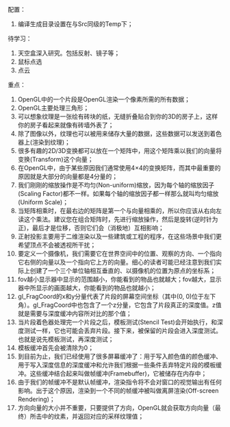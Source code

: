 配置：
1. 编译生成目录设置在与Src同级的Temp下；

待学习：
1. 天空盒深入研究。包括反射、镜子等；
2. 鼠标点选
3. 点云

重点：
1.  OpenGL中的一个片段是OpenGL渲染一个像素所需的所有数据；
2.  OpenGL主要处理三角形；
3.  可以想象纹理是一张绘有砖块的纸，无缝折叠贴合到你的3D的房子上，这样你的房子看起来就像有砖墙外表了；
4.  除了图像以外，纹理也可以被用来储存大量的数据，这些数据可以发送到着色器上(渲染到纹理)；
5.  很多有趣的2D/3D变换都可以放在一个矩阵中，用这个矩阵乘以我们的向量将变换(Transform)这个向量；
6.  在OpenGL中，由于某些原因我们通常使用4×4的变换矩阵，而其中最重要的原因就是大部分的向量都是4分量的；
7.  我们刚刚的缩放操作是不均匀(Non-uniform)缩放，因为每个轴的缩放因子(Scaling Factor)都不一样。如果每个轴的缩放因子都一样那么就叫均匀缩放(Uniform Scale)；
8.  当矩阵相乘时，在最右边的矩阵是第一个与向量相乘的，所以你应该从右向左读这个乘法。建议您在组合矩阵时，先进行缩放操作，然后是旋转(逆时针为正)，最后才是位移，否则它们会（消极地）互相影响；
9.  正射投影主要用于二维渲染以及一些建筑或工程的程序，在这些场景中我们更希望顶点不会被透视所干扰；
10. 要定义一个摄像机，我们需要它在世界空间中的位置、观察的方向、一个指向它右侧的向量以及一个指向它上方的向量。细心的读者可能已经注意到我们实际上创建了一个三个单位轴相互垂直的、以摄像机的位置为原点的坐标系；
11. fov越小显示器中显示的范围越小，你能看到的物品也就越大；fov越大，显示器中所显示的画面越大，你能看到的物品也就越小；
12. gl_FragCoord的x和y分量代表了片段的屏幕空间坐标（其中(0, 0)位于左下角）。gl_FragCoord中也包含了一个z分量，它包含了片段真正的深度值。z值就是需要与深度缓冲内容所对比的那个值；
13. 当片段着色器处理完一个片段之后，模板测试(Stencil Test)会开始执行，和深度测试一样，它也可能会丢弃片段。接下来，被保留的片段会进入深度测试。也就是说先模板测试，再深度测试；
14. 模板缓冲首先会被清除为0；
15. 到目前为止，我们已经使用了很多屏幕缓冲了：用于写入颜色值的颜色缓冲、用于写入深度信息的深度缓冲和允许我们根据一些条件丢弃特定片段的模板缓冲。这些缓冲结合起来叫做帧缓冲(Framebuffer)，它被储存在内存中；
16. 由于我们的帧缓冲不是默认帧缓冲，渲染指令将不会对窗口的视觉输出有任何影响。出于这个原因，渲染到一个不同的帧缓冲被叫做离屏渲染(Off-screen Rendering)；
17. 方向向量的大小并不重要，只要提供了方向，OpenGL就会获取方向向量（最终）所击中的纹素，并返回对应的采样纹理值；
